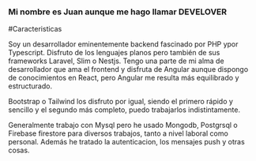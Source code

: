 ### Mi nombre es Juan aunque me hago llamar DEVELOVER

#Caracteristicas

Soy un desarrollador eminentemente backend fascinado por PHP ypor Typescript. Disfruto de los lenguajes planos pero también de sus frameworks Laravel, Slim o Nestjs.
Tengo una parte de mi alma de desarrollador que ama el frontend y disfruta de Angular aunque dispongo de conocimientos en React, pero Angular me resulta más equilibrado y estructurado.

Bootstrap o Tailwind los disfruto  por igual, siendo el primero rápido y sencillo y el segundo más completo, puedo trabajarlos indistintamente.

Generalmente trabajo con Mysql pero he usado Mongodb, Postgrsql o Firebase firestore para diversos trabajos, tanto a nivel laboral como personal. Además he tratado la autenticacion, los mensajes push y otras cosas.

